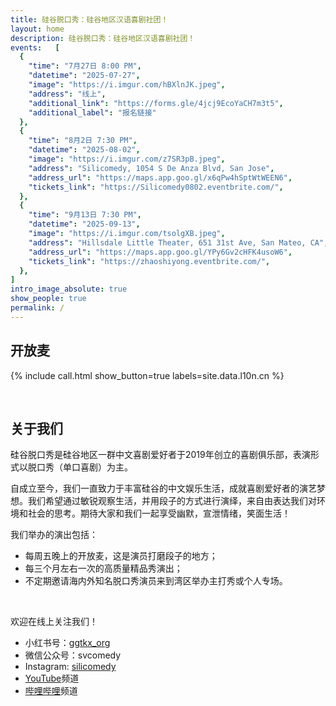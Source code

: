 ```yaml
---
title: 硅谷脱口秀：硅谷地区汉语喜剧社团！
layout: home
description: 硅谷脱口秀：硅谷地区汉语喜剧社团！
events:   [
  {
    "time": "7月27日 8:00 PM",
    "datetime": "2025-07-27",
    "image": "https://i.imgur.com/hBXlnJK.jpeg",
    "address": "线上",
    "additional_link": "https://forms.gle/4jcj9EcoYaCH7m3t5",
    "additional_label": "报名链接"
  },
  {
    "time": "8月2日 7:30 PM",
    "datetime": "2025-08-02",
    "image": "https://i.imgur.com/z7SR3pB.jpeg",
    "address": "Silicomedy, 1054 S De Anza Blvd, San Jose",
    "address_url": "https://maps.app.goo.gl/x6qPw4hSptWtWEEN6",
    "tickets_link": "https://Silicomedy0802.eventbrite.com/",
  },
  {
    "time": "9月13日 7:30 PM",
    "datetime": "2025-09-13",
    "image": "https://i.imgur.com/tsolgXB.jpeg",
    "address": "Hillsdale Little Theater, 651 31st Ave, San Mateo, CA",
    "address_url": "https://maps.app.goo.gl/YPy6Gv2cHFK4usoW6",
    "tickets_link": "https://zhaoshiyong.eventbrite.com/",
  },
]
intro_image_absolute: true
show_people: true
permalink: /
---
```

## 开放麦

{% include call.html show_button=true labels=site.data.l10n.cn %}

&nbsp;

## 关于我们

硅谷脱口秀是硅谷地区一群中文喜剧爱好者于2019年创立的喜剧俱乐部，表演形式以脱口秀（单口喜剧）为主。

自成立至今，我们一直致力于丰富硅谷的中文娱乐生活，成就喜剧爱好者的演艺梦想。我们希望通过敏锐观察生活，并用段子的方式进行演绎，来自由表达我们对环境和社会的思考。期待大家和我们一起享受幽默，宣泄情绪，笑面生活！

我们举办的演出包括：

- 每周五晚上的开放麦，这是演员打磨段子的地方；
- 每三个月左右一次的高质量精品秀演出；
- 不定期邀请海内外知名脱口秀演员来到湾区举办主打秀或个人专场。

&nbsp;

欢迎在线上关注我们！

- 小红书号：[ggtkx_org](https://www.xiaohongshu.com/user/profile/5c0c79410000000006003274)
- 微信公众号：svcomedy
- Instagram: [silicomedy](https://www.instagram.com/silicomedy/)
- [YouTube](https://www.youtube.com/channel/UCqG1oe7CjCghQdZDldNKT0A/featured)频道
- [哔哩哔哩](https://space.bilibili.com/482647119)频道
